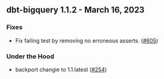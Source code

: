 ## dbt-bigquery 1.1.2 - March 16, 2023

### Fixes

- Fix failing test by removing no erroneous asserts. ([#605](https://github.com/dbt-labs/dbt-bigquery/issues/605))

### Under the Hood

- backport changie to 1.1.latest ([#254](https://github.com/dbt-labs/dbt-bigquery/issues/254))
